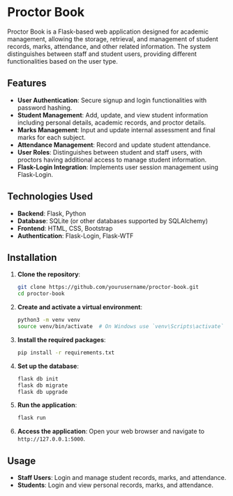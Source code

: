 # Proctor Book

Proctor Book is a Flask-based web application designed for academic management, allowing the storage, retrieval, and management of student records, marks, attendance, and other related information. The system distinguishes between staff and student users, providing different functionalities based on the user type.

## Features

- **User Authentication**: Secure signup and login functionalities with password hashing.
- **Student Management**: Add, update, and view student information including personal details, academic records, and proctor details.
- **Marks Management**: Input and update internal assessment and final marks for each subject.
- **Attendance Management**: Record and update student attendance.
- **User Roles**: Distinguishes between student and staff users, with proctors having additional access to manage student information.
- **Flask-Login Integration**: Implements user session management using Flask-Login.

## Technologies Used

- **Backend**: Flask, Python
- **Database**: SQLite (or other databases supported by SQLAlchemy)
- **Frontend**: HTML, CSS, Bootstrap
- **Authentication**: Flask-Login, Flask-WTF

## Installation

1. **Clone the repository**:
    ```bash
    git clone https://github.com/yourusername/proctor-book.git
    cd proctor-book
    ```

2. **Create and activate a virtual environment**:
    ```bash
    python3 -m venv venv
    source venv/bin/activate  # On Windows use `venv\Scripts\activate`
    ```

3. **Install the required packages**:
    ```bash
    pip install -r requirements.txt
    ```

4. **Set up the database**:
    ```bash
    flask db init
    flask db migrate
    flask db upgrade
    ```

5. **Run the application**:
    ```bash
    flask run
    ```

6. **Access the application**:
   Open your web browser and navigate to `http://127.0.0.1:5000`.

## Usage

- **Staff Users**: Login and manage student records, marks, and attendance.
- **Students**: Login and view personal records, marks, and attendance.



